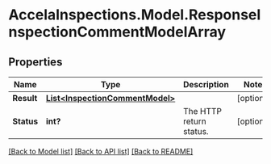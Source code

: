 # AccelaInspections.Model.ResponseInspectionCommentModelArray
## Properties

Name | Type | Description | Notes
------------ | ------------- | ------------- | -------------
**Result** | [**List&lt;InspectionCommentModel&gt;**](InspectionCommentModel.md) |  | [optional] 
**Status** | **int?** | The HTTP return status. | [optional] 

[[Back to Model list]](../README.md#documentation-for-models) [[Back to API list]](../README.md#documentation-for-api-endpoints) [[Back to README]](../README.md)

